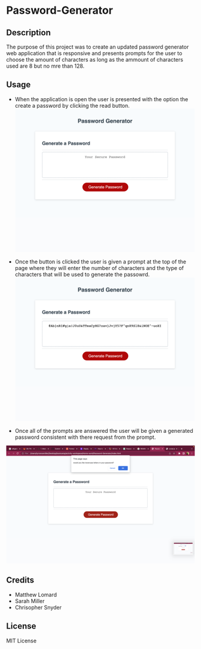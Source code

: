 # Password-Generator

## Description

The purpose of this project was to create an updated password generator web application that is responsive and presents prompts for the user to choose the amount of characters as long as the ammount of characters used are 8 but no mre than 128.

## Usage 

- When the application is open the user is presented with the option the create a password by clicking the read button.
![image for wedpage](image-01-.jpg)

 - Once the button is clicked the user is given a prompt at the top of the page where they will enter the number of characters and the type of characters that will be used to generate the passowrd.
 ![image for webpage](image-02.jpg)

  - Once all of the prompts are answered the user will be given a generated password consistent with there request from the prompt.
  
![image for webpage](image-03.jpg)

## Credits

- Matthew Lomard
- Sarah Miller
- Chrisopher Snyder

## License 
MIT License



